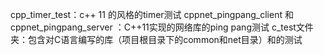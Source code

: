 cpp_timer_test：c++ 11 的风格的timer测试
cppnet_pingpang_client 和cppnet_pingpang_server ：C++11实现的网络库的ping pang测试
c_test文件夹：包含对C语言编写的库（项目根目录下的common和net目录）和的测试
